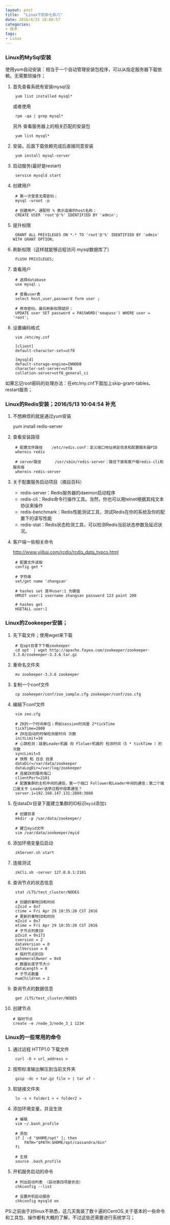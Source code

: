 ```yaml
---
layout: post
title:  "Linux下的杂七杂八"
date: 2016/4/25 18:08:57 
categories:
- 技术
tags:
- Linux
---
```


### Linux的MySql安装

使用yum自动安装：相当于一个自动管理安装包程序，可以从指定服务器下载依赖。无需繁琐操作；

1. 首先查看系统有安装mysql没

		yum list installed mysql*
	
	或者使用
		
		rpm -qa | grep mysql*

	另外 查看服务器上的相关匹配的安装包
	
		yum list mysql* 

2. 安装。后面下载依赖完成后直接同意安装
	
		yum install mysql-server

3. 启动服务(最好是restart)
		
		service mysqld start

4. 创建用户

		# 第一次登录无需密码；
		mysql -uroot -p	
 
		# 创建用户，通配符 % 表示连接的host名称；
		CREATE USER 'root'@'%' IDENTIFIED BY 'admin';	
5. 提升权限

		GRANT ALL PRIVILEGES ON *.* TO 'root'@'%' IDENTIFIED BY 'admin' WITH GRANT OPTION;

6. 刷新权限（这样就能够远程访问 mysql数据库了）

		FLUSH PRIVILEGES;

7. 查看用户
		
		# 选择database
		use mysql ;
		
		# 查看user表
		select host,user,password form user ;
		
		# 修改密码，最后刷新权限就好；
		UPDATE user SET password = PASSWORD('newpass') WHERE user = 'root';

8. 设置编码格式 

		vim /etc/my.cnf
		
		[client]
		default-character-set=utf8
		
		[mysqld]
		default-storage-engine=INNODB
		character-set-server=utf8
		collation-server=utf8_general_ci

如果忘记root密码的处理办法：在etc/my.cnf下面加上skip-grant-tables、restart服务；



### Linux的Redis安装；2016/5/13 10:04:54 补充

1. 不想麻烦的就是通过yum安装

	yum install redis-server

2. 查看安装路径
		
		# 配置文件路径	/etc/redis.conf：定义端口地址绑定信息和配置服务器PID
		whereis redis
	
		# server路径		/usr/sbin/redis-server：路径下面有客户端redis-cli和服务端
		whereis redis-server
	
3. 关于配置服务启动项目（摘自百科）

	- redis-server：Redis服务器的daemon启动程序
	- redis-cli：Redis命令行操作工具。当然，你也可以用telnet根据其纯文本协议来操作
	- redis-benchmark：Redis性能测试工具，测试Redis在你的系统及你的配置下的读写性能
	- redis-stat：Redis状态检测工具，可以检测Redis当前状态参数及延迟状况。

4. 客户端一些相关命令

	<del style='color:ccc'>http://www.yiibai.com/redis/redis_data_types.html</del>
	
		# 配置文件读取
		config get *
	
		# 字符串
		set/get name 'zhangsan'
	
		# hashes set 其中user:1 为键值
		HMSET user:1 username zhangsan password 123 point 200
	
		# hashes get
		HGETALL user:1	

	
### Linux的Zookeeper安装；

1. 先下载文件；使用wget来下载
	
		# 在opt目录下下载zookeeper
		cd opt  | wget http://apache.fayea.com/zookeeper/zookeeper-3.3.6/zookeeper-3.3.6.tar.gz

2. 重命名文件夹
		
		mv zookeeper-3.3.6 zookeeper


3. 复制一个conf文件
	
		cp zookeeper/conf/zoo_sample.cfg zookeeper/conf/zoo.cfg

4. 编辑下conf文件
		
		vim zoo.cfg

		# ZK的一个时间单位；例如session时间是 2*tickTime
		tickTime=2000
		# ZK在启动的时候检测是时间 次数
		initLimit=10
		# 心跳检测：就是Leader机器 向 Flolwer机器的 检测时间（5 * tickTime ）的 次数
		syncLimit=5
		# 快照 和 日志 目录
		dataDir=/var/data/zookeeper
		dataLogDir=/var/log/zookeeper
		# 连接ZK的服务端口
		clientPort=2181
		# 配置集群的主机中间的通信，第一个端口 Follower和Leader中间的通信；第二个端口是关于 Leader选举过程中投票通信？
		server.1=192.168.147.131:2888:3888

5. 在dataDir目录下面建立集群的ID标识`myid`添加`1`

		# 创建目录
		mkdir -p /var/data/zookeeper/
			
		# 建立myid文件
		vim /var/data/zookeeper/myid

6. 添加环境变量后启动
		
		zkServer.sh start

7. 连接测试
		
		zkCli.sh -server 127.0.0.1:2181

8. 查询节点的状态信息
	
		stat /LTS/test_cluster/NODES

		# 创建的事物ID和时间
		cZxid = 0x7
		ctime = Fri Apr 29 10:35:20 CST 2016
		# 更新的事物ID和时间		
		mZxid = 0x7
		mtime = Fri Apr 29 10:35:20 CST 2016
		# 子节点列表ID
		pZxid = 0x173
		cversion = 2
		dataVersion = 0
		aclVersion = 0
		# 临时节点的ID
		ephemeralOwner = 0x0
		# 数据长度字节大小
		dataLength = 0
		# 子节点数量
		numChildren = 2

	
9. 查询节点的数据信息

		get /LTS/test_cluster/NODES

10. 创建节点

		# 临时节点
		create -e /node_3/node_3_1 1234

### Linux的一些常用的命令

1. 通过远程 HTTP1.0 下载文件

		curl -O < url_address >

2. 按照标准输出解压到当前文件夹

		gzip -dc < tar.gz file > | tar xf -

3. 软链接文件夹
	
		ln -s < folder1 > < folder2 >

4. 添加环境变量，并且生效
		
		# 编辑
		vim ~/.bash_profile
		
		# 添加
		if [ -d "$HOME/opt" ]; then
			PATH="$PATH:$HOME/opt/cassandra/bin"
		fi
		
		# 生效
		source .bash_profile

5. 开机服务启动的命令
		
		# 列出启动列表 （启动第四项是状态）
		chkconfig --list
		
		# 设置开机启动服务
		chkconfig mysqld on


PS:之前由于对linux不熟悉，这几天我装了数十遍的CentOS,关于基本的一些命令和工具包、操作都有大概的了解，不过这些还需要进行系统学习；
